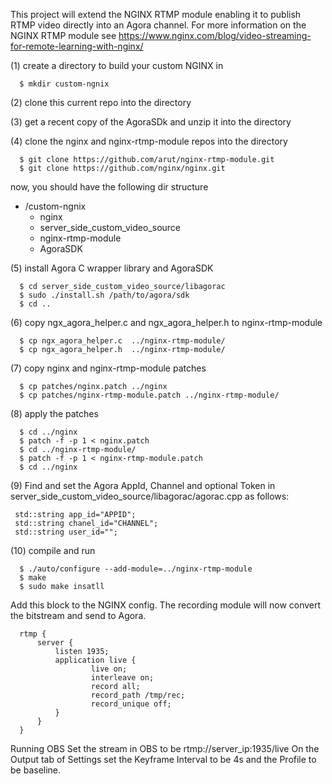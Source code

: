 This project will extend the NGINX RTMP module enabling it to publish RTMP video directly into an Agora channel.
For more information on the NGINX RTMP module see 
      https://www.nginx.com/blog/video-streaming-for-remote-learning-with-nginx/


(1) create a directory to build your custom NGINX in

      $ mkdir custom-ngnix

(2) clone this current repo into the directory

(3) get a recent copy of the AgoraSDk and unzip it into the directory

(4) clone the nginx and nginx-rtmp-module repos into the directory

      $ git clone https://github.com/arut/nginx-rtmp-module.git
      $ git clone https://github.com/nginx/nginx.git 

   now, you should have the following dir structure
   + /custom-ngnix
      + nginx
      + server_side_custom_video_source
      + nginx-rtmp-module
      + AgoraSDK

(5) install Agora C wrapper library and AgoraSDK

      $ cd server_side_custom_video_source/libagorac
      $ sudo ./install.sh /path/to/agora/sdk
      $ cd ..

(6) copy ngx_agora_helper.c and  ngx_agora_helper.h to nginx-rtmp-module

      $ cp ngx_agora_helper.c  ../nginx-rtmp-module/
      $ cp ngx_agora_helper.h  ../nginx-rtmp-module/
   
(7) copy nginx and nginx-rtmp-module patches

      $ cp patches/nginx.patch ../nginx
      $ cp patches/nginx-rtmp-module.patch ../nginx-rtmp-module/

(8) apply the patches 

      $ cd ../nginx
      $ patch -f -p 1 < nginx.patch
      $ cd ../nginx-rtmp-module/
      $ patch -f -p 1 < nginx-rtmp-module.patch
      $ cd ../nginx

(9) Find and set the Agora AppId, Channel and optional Token in server_side_custom_video_source/libagorac/agorac.cpp as follows:

     std::string app_id="APPID";
     std::string chanel_id="CHANNEL";
     std::string user_id="";

(10) compile and run

      $ ./auto/configure --add-module=../nginx-rtmp-module 
      $ make 
      $ sudo make insatll
   

Add this block to the NGINX config. The recording module will now convert the bitstream and send to Agora.

      rtmp {
          server {
              listen 1935;
              application live {
                      live on;
                      interleave on;
                      record all;
                      record_path /tmp/rec;
                      record_unique off;
              }
          }
      }

Running OBS
      Set the stream in OBS to be rtmp://server_ip:1935/live
      On the Output tab of Settings set the Keyframe Interval to be 4s and the Profile to be baseline.
